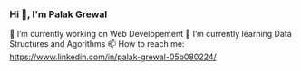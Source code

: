 ### Hi 👋, I'm Palak Grewal 
🔭 I’m currently working on Web Developement
🌱 I’m currently learning Data Structures and Agorithms
📫 How to reach me: https://www.linkedin.com/in/palak-grewal-05b080224/

<!--
**PalakGrewal/PalakGrewal** is a ✨ _special_ ✨ repository because its `README.md` (this file) appears on your GitHub profile.

Here are some ideas to get you started:

**- 🔭 I’m currently working on ...
- 🌱 I’m currently learning Web Development.
**- 👯 I’m looking to collaborate on ...
**- 🤔 I’m looking for help with ...
**- 💬 Ask me about ...
- 📫 How to reach me: https://www.linkedin.com/in/palak-grewal-05b080224/
**- 😄 Pronouns: ...
**- ⚡ Fun fact: ...
-->
